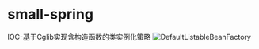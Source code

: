 # small-spring
IOC-基于Cglib实现含构造函数的类实例化策略
![DefaultListableBeanFactory](https://user-images.githubusercontent.com/67896996/221732791-15e79186-e2dc-48d3-9acc-3dfa9364a0dd.png)
